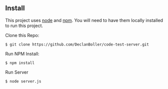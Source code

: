 ## Install

This project uses [node](http://nodejs.org) and [npm](https://npmjs.com). You will need to have them locally installed to run this project.

Clone this Repo: 

```
$ git clone https://github.com/DeclanBoller/code-test-server.git
```

Run NPM Install: 

```
$ npm install 
```

Run Server

```
$ node server.js
```
